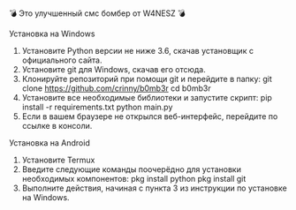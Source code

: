💣 Это улучшенный смс бомбер от W4NESZ 💣

Установка на Windows 

1) Установите Python версии не ниже 3.6, скачав установщик с официального сайта.
2) Установите git для Windows, скачав его отсюда.
3) Клонируйте репозиторий при помощи git и перейдите в папку:
    git clone https://github.com/crinny/b0mb3r
    cd b0mb3r
4) Установите все необходимые библиотеки и запустите скрипт:
    pip install -r requirements.txt
    python main.py
5) Если в вашем браузере не открылся веб-интерфейс, перейдите по ссылке в консоли.

Установка на Android
1) Установите Termux
2) Введите следующие команды поочерёдно для установки необходимых компонентов:
    pkg install python
    pkg install git
3) Выполните действия, начиная с пункта 3 из инструкции по установке на Windows.
